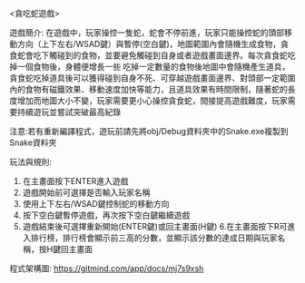 <貪吃蛇遊戲>

遊戲簡介:
在遊戲中，玩家操控一隻蛇，蛇會不停前進，玩家只能操控蛇的頭部移動方向（上下左右/WSAD鍵）與暫停(空白鍵)，地圖範圍內會隨機生成食物，貪食蛇會吃下觸碰到的食物，並要避免觸碰到自身或者遊戲畫面邊界。每次貪食蛇吃掉一個食物後，身體便增長一些
吃掉一定數量的食物後地圖中會隨機產生道具，貪食蛇吃掉道具後可以獲得碰到自身不死、可穿越遊戲畫面邊界、對頭部一定範圍內的食物有磁鐵效果、移動速度加快等能力，且道具效果有時間限制，隨著蛇的長度增加而地圖大小不變，玩家需要更小心操控貪食蛇，間接提高遊戲難度，玩家需要持續遊玩並嘗試突破最高紀錄

注意:若有重新編譯程式，遊玩前請先將obj/Debug資料夾中的Snake.exe複製到Snake資料夾

玩法與規則:
1. 在主畫面按下ENTER進入遊戲
2. 遊戲開始前可選擇是否輸入玩家名稱
3. 使用上下左右/WSAD鍵控制蛇的移動方向
4. 按下空白鍵暫停遊戲，再次按下空白鍵繼續遊戲
5. 遊戲結束後可選擇重新開始(ENTER鍵)或回主畫面(H鍵)
6.在主畫面按下R可進入排行榜，排行榜會顯示前三高的分數，並顯示該分數的達成日期與玩家名稱，按H鍵回主畫面

程式架構圖:
https://gitmind.com/app/docs/mj7s9xsh